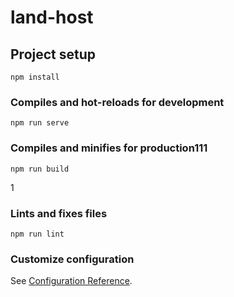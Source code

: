 # land-host

## Project setup
```
npm install
```

### Compiles and hot-reloads for development
```
npm run serve
```

### Compiles and minifies for production111
```
npm run build
```
1
### Lints and fixes files
```
npm run lint
```

### Customize configuration
See [Configuration Reference](https://cli.vuejs.org/config/).

